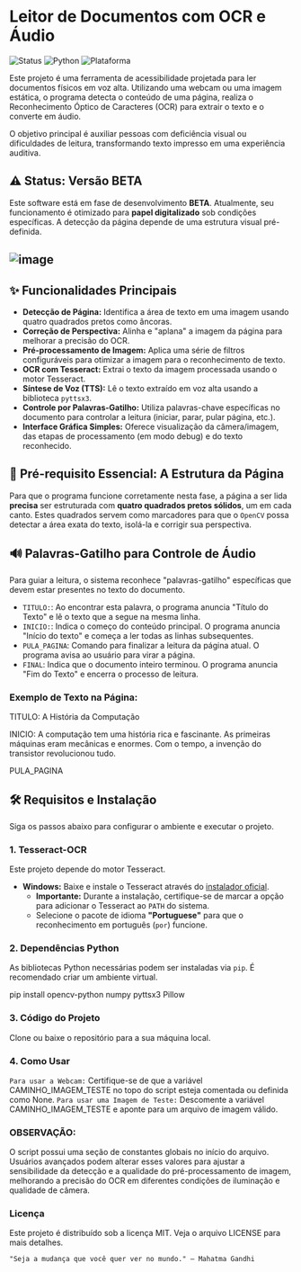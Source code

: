 
# Leitor de Documentos com OCR e Áudio

![Status](https://img.shields.io/badge/status-BETA-yellow) ![Python](https://img.shields.io/badge/Python-3.7%2B-blue) ![Plataforma](https://img.shields.io/badge/platform-Windows-lightgrey)

Este projeto é uma ferramenta de acessibilidade projetada para ler documentos físicos em voz alta. Utilizando uma webcam ou uma imagem estática, o programa detecta o conteúdo de uma página, realiza o Reconhecimento Óptico de Caracteres (OCR) para extrair o texto e o converte em áudio.

O objetivo principal é auxiliar pessoas com deficiência visual ou dificuldades de leitura, transformando texto impresso em uma experiência auditiva.

## ⚠️ Status: Versão BETA

Este software está em fase de desenvolvimento **BETA**. Atualmente, seu funcionamento é otimizado para **papel digitalizado** sob condições específicas. A detecção da página depende de uma estrutura visual pré-definida.

![image](https://github.com/user-attachments/assets/25674bf8-2e41-4a20-b1f5-28f1a1a7eca7)
---

## ✨ Funcionalidades Principais

* **Detecção de Página:** Identifica a área de texto em uma imagem usando quatro quadrados pretos como âncoras.
* **Correção de Perspectiva:** Alinha e "aplana" a imagem da página para melhorar a precisão do OCR.
* **Pré-processamento de Imagem:** Aplica uma série de filtros configuráveis para otimizar a imagem para o reconhecimento de texto.
* **OCR com Tesseract:** Extrai o texto da imagem processada usando o motor Tesseract.
* **Síntese de Voz (TTS):** Lê o texto extraído em voz alta usando a biblioteca `pyttsx3`.
* **Controle por Palavras-Gatilho:** Utiliza palavras-chave específicas no documento para controlar a leitura (iniciar, parar, pular página, etc.).
* **Interface Gráfica Simples:** Oferece visualização da câmera/imagem, das etapas de processamento (em modo debug) e do texto reconhecido.

## 📄 Pré-requisito Essencial: A Estrutura da Página

Para que o programa funcione corretamente nesta fase, a página a ser lida **precisa** ser estruturada com **quatro quadrados pretos sólidos**, um em cada canto. Estes quadrados servem como marcadores para que o `OpenCV` possa detectar a área exata do texto, isolá-la e corrigir sua perspectiva.

## 🔊 Palavras-Gatilho para Controle de Áudio

Para guiar a leitura, o sistema reconhece "palavras-gatilho" específicas que devem estar presentes no texto do documento.

* `TITULO:`: Ao encontrar esta palavra, o programa anuncia "Título do Texto" e lê o texto que a segue na mesma linha.
* `INICIO:`: Indica o começo do conteúdo principal. O programa anuncia "Início do texto" e começa a ler todas as linhas subsequentes.
* `PULA_PAGINA`: Comando para finalizar a leitura da página atual. O programa avisa ao usuário para virar a página.
* `FINAL`: Indica que o documento inteiro terminou. O programa anuncia "Fim do Texto" e encerra o processo de leitura.

### Exemplo de Texto na Página:

TITULO: A História da Computação

INICIO: A computação tem uma história rica e fascinante.
As primeiras máquinas eram mecânicas e enormes.
Com o tempo, a invenção do transistor revolucionou tudo.

PULA_PAGINA

## 🛠️ Requisitos e Instalação

Siga os passos abaixo para configurar o ambiente e executar o projeto.

### 1. Tesseract-OCR

Este projeto depende do motor Tesseract.

* **Windows:** Baixe e instale o Tesseract através do [instalador oficial](https://github.com/UB-Mannheim/tesseract/wiki).
    * **Importante:** Durante a instalação, certifique-se de marcar a opção para adicionar o Tesseract ao `PATH` do sistema.
    * Selecione o pacote de idioma **"Portuguese"** para que o reconhecimento em português (`por`) funcione.

### 2. Dependências Python

As bibliotecas Python necessárias podem ser instaladas via `pip`. É recomendado criar um ambiente virtual.

pip install opencv-python numpy pyttsx3 Pillow

### 3. Código do Projeto

Clone ou baixe o repositório para a sua máquina local.

### 4. Como Usar

  `Para usar a Webcam:` Certifique-se de que a variável CAMINHO_IMAGEM_TESTE no topo do script esteja comentada ou definida como None.
  `Para usar uma Imagem de Teste:` Descomente a variável CAMINHO_IMAGEM_TESTE e aponte para um arquivo de imagem válido.

### OBSERVAÇÃO:

O script possui uma seção de constantes globais no início do arquivo. Usuários avançados podem alterar esses valores para ajustar a sensibilidade da detecção e a qualidade do pré-processamento de imagem, melhorando a precisão do OCR em diferentes condições de iluminação e qualidade de câmera.

### Licença

Este projeto é distribuído sob a licença MIT. Veja o arquivo LICENSE para mais detalhes.

`"Seja a mudança que você quer ver no mundo." – Mahatma Gandhi`
